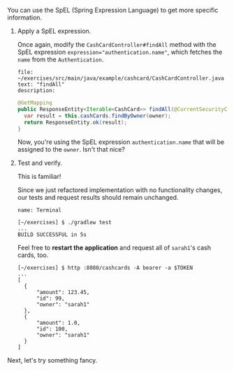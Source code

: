 You can use the SpEL (Spring Expression Language) to get more specific information.

1. Apply a SpEL expression.

   Once again, modify the `CashCardController#findAll` method with the SpEL expression `expression="authentication.name"`, which fetches the `name` from the `Authentication`.

   ```editor:select-matching-text
   file: ~/exercises/src/main/java/example/cashcard/CashCardController.java
   text: "findAll"
   description:
   ```

   ```java
   @GetMapping
   public ResponseEntity<Iterable<CashCard>> findAll(@CurrentSecurityContext(expression="authentication.name") String owner) {
     var result = this.cashCards.findByOwner(owner);
     return ResponseEntity.ok(result);
   }
   ```

   Now, you're using the SpEL expression `authentication.name` that will be assigned to the `owner`. Isn't that nice?

1. Test and verify.

   This is familiar!

   Since we just refactored implementation with no functionality changes, our tests and request results should remain unchanged.

   ```dashboard:open-dashboard
   name: Terminal
   ```

   ```shell
   [~/exercises] $ ./gradlew test
   ...
   BUILD SUCCESSFUL in 5s
   ```

   Feel free to **restart the application** and request all of `sarah1`'s cash cards, too.

   ```shell
   [~/exercises] $ http :8080/cashcards -A bearer -a $TOKEN
   ...
   [
     {
         "amount": 123.45,
         "id": 99,
         "owner": "sarah1"
     },
     {
         "amount": 1.0,
         "id": 100,
         "owner": "sarah1"
     }
   ]
   ```

Next, let's try something fancy.
